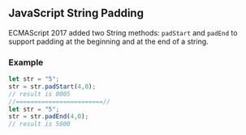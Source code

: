 

## JavaScript String Padding

ECMAScript 2017 added two String methods: `padStart` and `padEnd` to support padding at the beginning and at the end of a string.

### Example

```js
let str = "5";  
str = str.padStart(4,0);  
// result is 0005
//========================//
let str = "5";  
str = str.padEnd(4,0);  
// result is 5000
```
